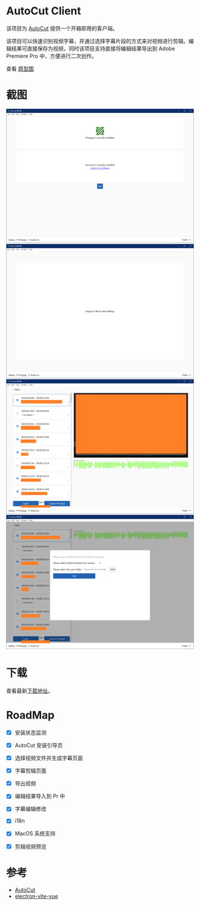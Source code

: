 # AutoCut Client

该项目为 [AutoCut](https://github.com/mli/autocut) 提供一个开箱即用的客户端。

该项目可以快速识别视频字幕，并通过选择字幕片段的方式来对视频进行剪辑。编辑结果可直接保存为视频，同时该项目支持直接将编辑结果导出到 Adobe Premiere Pro 中，方便进行二次创作。

查看 [原型图](https://js.design/f/T0LLLh?p=g8rtx09zle)

# 截图

![Home](./images/1.png)
![Start](./images/2.png)
![Edit](./images/3.png)
![ExportToPR](./images/4.png)

# 下载

查看最新[下载地址](https://github.com/zcf0508/autocut-client/releases)。

# RoadMap

- [x] 安装状态监测
- [x] AutoCut 安装引导页
- [x] 选择视频文件并生成字幕页面
- [x] 字幕剪辑页面
- [x] 导出视频
- [x] 编辑结果导入到 Pr 中
- [x] 字幕编辑修改
- [x] i18n
- [x] MacOS 系统支持
- [x] 剪辑视频预览


# 参考

- [AutoCut](https://github.com/mli/autocut)
- [electron-vite-vue](https://github.com/electron-vite/electron-vite-vue)
